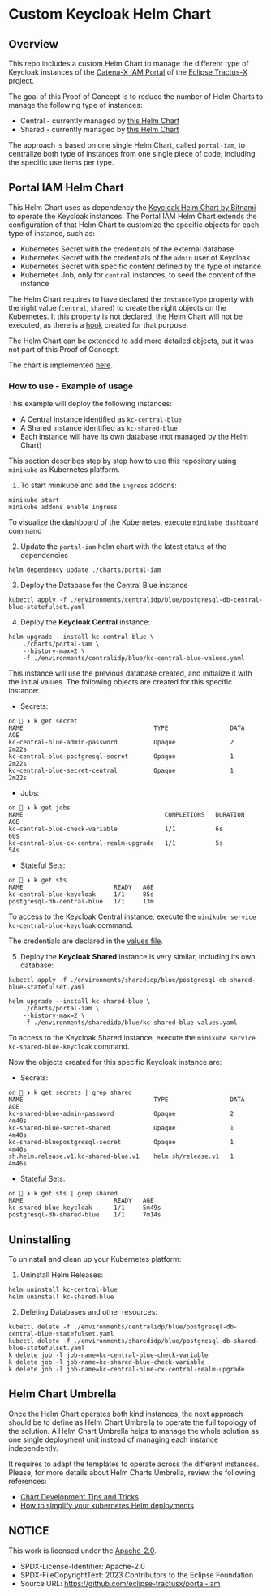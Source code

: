 # Custom Keycloak Helm Chart

## Overview

This repo includes a custom Helm Chart to manage the different type of Keycloak instances of
the [Catena-X IAM Portal](https://github.com/eclipse-tractusx/portal-iam) of the
[Eclipse Tractus-X](https://github.com/eclipse-tractusx) project.

The goal of this Proof of Concept is to reduce the number of Helm Charts to manage the following type of instances:

* Central - currently managed by [this Helm Chart](https://github.com/eclipse-tractusx/portal-iam/tree/main/charts/centralidp)
* Shared - currently managed by [this Helm Chart](https://github.com/eclipse-tractusx/portal-iam/tree/main/charts/sharedidp)

The approach is based on one single Helm Chart, called `portal-iam`, to centralize both type of instances from one
single piece of code, including the specific use items per type.

## Portal IAM Helm Chart

This Helm Chart uses as dependency the [Keycloak Helm Chart by Bitnami](https://artifacthub.io/packages/helm/bitnami/keycloak/)
to operate the Keycloak instances. The Portal IAM Helm Chart extends the configuration of that Helm Chart to customize
the specific objects for each type of instance, such as:

* Kubernetes Secret with the credentials of the external database
* Kubernetes Secret with the credentials of the `admin` user of Keycloak
* Kubernetes Secret with specific content defined by the type of instance
* Kubernetes Job, only for `central` instances, to seed the content of the instance

The Helm Chart requires to have declared the `instanceType` property with the right value (`central`, `shared`) to
create the right objects on the Kubernetes. It this property is not declared, the Helm Chart will not be executed, as
there is a [hook](./charts/portal-iam/templates/hooks/check-variable.yaml) created for that purpose.

The Helm Chart can be extended to add more detailed objects, but it was not part of this Proof of Concept.

The chart is implemented [here](../admin/charts/).

### How to use - Example of usage

This example will deploy the following instances:

* A Central instance identified as `kc-central-blue`
* A Shared instance identified as `kc-shared-blue`
* Each instance will have its own database (not managed by the Helm Chart)

This section describes step by step how to use this repository using `minikube` as Kubernetes platform.

1. To start minikube and add the `ingress` addons:

```shell
minikube start
minikube addons enable ingress
```

To visualize the dashboard of the Kubernetes, execute `minikube dashboard` command

2. Update the `portal-iam` helm chart with the latest status of the dependencies

```shell
helm dependency update ./charts/portal-iam
```

3. Deploy the Database for the Central Blue instance


```shell
kubectl apply -f ./environments/centralidp/blue/postgresql-db-central-blue-statefulset.yaml
```

4. Deploy the **Keycloak Central** instance:

```shell
helm upgrade --install kc-central-blue \
    ./charts/portal-iam \
    --history-max=2 \
    -f ./environments/centralidp/blue/kc-central-blue-values.yaml
```

This instance will use the previous database created, and initialize it with the initial values. The following
objects are created for this specific instance:

* Secrets:

```shell
on 🎩 ❯ k get secret
NAME                                    TYPE                 DATA   AGE
kc-central-blue-admin-password          Opaque               2      2m22s
kc-central-blue-postgresql-secret       Opaque               1      2m22s
kc-central-blue-secret-central          Opaque               1      2m22s
```

* Jobs:

```shell
on 🎩 ❯ k get jobs
NAME                                       COMPLETIONS   DURATION   AGE
kc-central-blue-check-variable             1/1           6s         60s
kc-central-blue-cx-central-realm-upgrade   1/1           5s         54s
```

* Stateful Sets:

```shell
on 🎩 ❯ k get sts
NAME                         READY   AGE
kc-central-blue-keycloak     1/1     85s
postgresql-db-central-blue   1/1     13m
```

To access to the Keycloak Central instance, execute the `minikube service kc-central-blue-keycloak` command.

The credentials are declared in the [values file](./environments/centralidp/blue/kc-central-blue-values.yaml).

5. Deploy the **Keycloak Shared** instance is very similar, including its own database:

```shell
kubectl apply -f ./environments/sharedidp/blue/postgresql-db-shared-blue-statefulset.yaml
```

```shell
helm upgrade --install kc-shared-blue \
    ./charts/portal-iam \
    --history-max=2 \
    -f ./environments/sharedidp/blue/kc-shared-blue-values.yaml
```

To access to the Keycloak Shared instance, execute the `minikube service kc-shared-blue-keycloak` command.

Now the objects created for this specific Keycloak instance are:

* Secrets:

```shell
on 🎩 ❯ k get secrets | grep shared
NAME                                    TYPE                 DATA   AGE
kc-shared-blue-admin-password           Opaque               2      4m40s
kc-shared-blue-secret-shared            Opaque               1      4m40s
kc-shared-bluepostgresql-secret         Opaque               1      4m40s
sh.helm.release.v1.kc-shared-blue.v1    helm.sh/release.v1   1      4m46s
```

* Stateful Sets:

```shell
on 🎩 ❯ k get sts | grep shared
NAME                         READY   AGE
kc-shared-blue-keycloak      1/1     5m49s
postgresql-db-shared-blue    1/1     7m14s
```

## Uninstalling

To uninstall and clean up your Kubernetes platform:

1. Uninstall Helm Releases:

```shell
helm uninstall kc-central-blue
helm uninstall kc-shared-blue
```

2. Deleting Databases and other resources:

```shell
kubectl delete -f ./environments/centralidp/blue/postgresql-db-central-blue-statefulset.yaml
kubectl delete -f ./environments/sharedidp/blue/postgresql-db-shared-blue-statefulset.yaml
k delete job -l job-name=kc-central-blue-check-variable
k delete job -l job-name=kc-shared-blue-check-variable
k delete job -l job-name=kc-central-blue-cx-central-realm-upgrade
```

## Helm Chart Umbrella

Once the Helm Chart operates both kind instances, the next approach should be to define as Helm Chart Umbrella
to operate the full topology of the solution. A Helm Chart Umbrella helps to manage the whole solution
as one single deployment unit instead of managing each instance independently.

It requires to adapt the templates to operate across the different instances. Please, for more details
about Helm Charts Umbrella, review the following references:

* [Chart Development Tips and Tricks](https://helm.sh/docs/howto/charts_tips_and_tricks/)
* [How to simplify your kubernetes Helm deployments](https://codefresh.io/blog/simplify-kubernetes-helm-deployments/)

## NOTICE

This work is licensed under the [Apache-2.0](https://www.apache.org/licenses/LICENSE-2.0).

- SPDX-License-Identifier: Apache-2.0
- SPDX-FileCopyrightText: 2023 Contributors to the Eclipse Foundation
- Source URL: https://github.com/eclipse-tractusx/portal-iam
